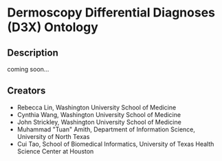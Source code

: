# Dermoscopy Differential Diagnoses (D3X) Ontology

## Description

coming soon...

## Creators

* Rebecca Lin, Washington University School of Medicine
* Cynthia Wang, Washington University School of Medicine
* John Strickley, Washington University School of Medicine 
* Muhammad "Tuan" Amith, Department of Information Science, University of North Texas
* Cui Tao, School of Biomedical Informatics, University of Texas Health Science Center at Houston


